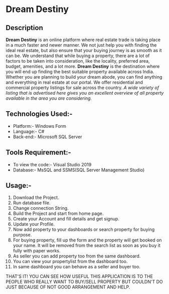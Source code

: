 # Dream Destiny

## Description
**Dream Destiny** is an online platform where real estate trade is taking place in a much faster and newer manner. We not just help you with finding the ideal real estate, but also ensure that your buying journey is as smooth as it can be. We understand that while buying a property, there are a lot of factors to be taken into consideration, like the locality, preferred area, budget, amenities, and a lot more. 
**Dream Destiny** is the destination where you will end up finding the best suitable property available across India. Whether you are planning to build your dream abode, you can find anything and everything in real estate at our portal. We offer residential and commercial property listings for sale across the country.  _A wide variety of listing that is advertised here gives you an excellent overview of all property available in the area you are considering._

## Technologies Used:-
 * Platform:- Windows Form
 * Language:- C#
 * Back-end:- Microsoft SQL Server

## Tools Requirement:-
 * To view the code:- Visual Studio 2019
 * Database:- MsSQL and SSMS(SQL Server Management Studio)

## Usage:-
1. Download the Project.
2. Run database file.
3. Change connection String.
4. Build the Project and start from home page.
5. Create your Account and fill details and get signup.
6. Update your Profile.
7. Now add property to your dashboards or search property for buying purpose.
8. For buying property, fill up the form and the property will get booked on your name. It will be removed from the search list as soon as you buy it fully with paper works.
9. As seller you can add property too from the same dashboard.
10. You can view your propertylist from the dashboard too.
11. In same dashboard you can behave as a seller and buyer too.

THAT'S IT!
YOU CAN SEE HOW USEFUL THIS APPLICATION IS TO THE PEOPLE WHO REALLY WANT TO BUY/SELL PROPERTY BUT COULDN'T DO JUST BECAUSE OF NOT GOOD ARRANGEMENT AND HELP.
